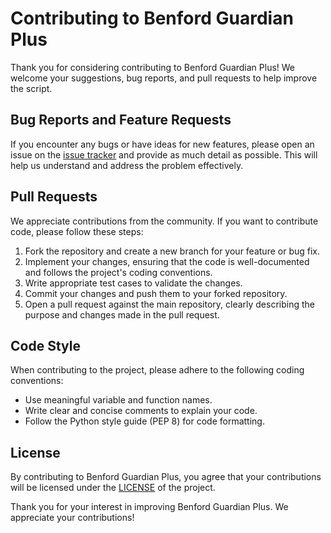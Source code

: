 # Contributing to Benford Guardian Plus

Thank you for considering contributing to Benford Guardian Plus! We welcome your suggestions, bug reports, and pull requests to help improve the script.

## Bug Reports and Feature Requests

If you encounter any bugs or have ideas for new features, please open an issue on the [issue tracker](link-to-issue-tracker) and provide as much detail as possible. This will help us understand and address the problem effectively.

## Pull Requests

We appreciate contributions from the community. If you want to contribute code, please follow these steps:

1. Fork the repository and create a new branch for your feature or bug fix.
2. Implement your changes, ensuring that the code is well-documented and follows the project's coding conventions.
3. Write appropriate test cases to validate the changes.
4. Commit your changes and push them to your forked repository.
5. Open a pull request against the main repository, clearly describing the purpose and changes made in the pull request.

## Code Style

When contributing to the project, please adhere to the following coding conventions:

- Use meaningful variable and function names.
- Write clear and concise comments to explain your code.
- Follow the Python style guide (PEP 8) for code formatting.

## License

By contributing to Benford Guardian Plus, you agree that your contributions will be licensed under the [LICENSE](link-to-license) of the project.

Thank you for your interest in improving Benford Guardian Plus. We appreciate your contributions!
